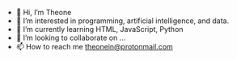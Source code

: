 - 👋 Hi, I’m Theone
- 👀 I’m interested in programming, artificial intelligence, and data.
- 🌱 I’m currently learning HTML, JavaScript, Python
- 💞️ I’m looking to collaborate on ...
- 📫 How to reach me theonein@protonmail.com

<!---
theonein/theonein is a ✨ special ✨ repository because its `README.md` (this file) appears on your GitHub profile.
You can click the Preview link to take a look at your changes.
--->
